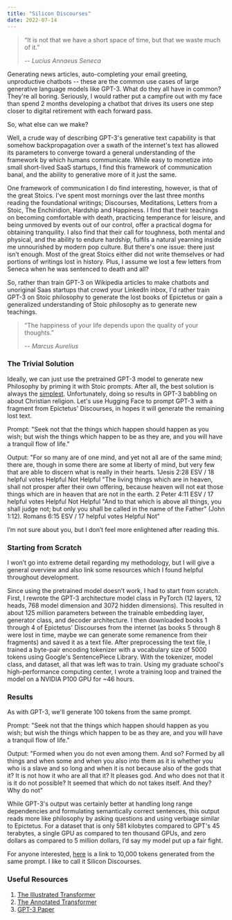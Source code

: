 ```yaml
---
title: "Silicon Discourses"
date: 2022-07-14
---
```


> “It is not that we have a short space of time, but that we waste much of it.”
>
> -- <cite>Lucius Annaeus Seneca</cite>

Generating news articles, auto-completing your email greeting, unproductive chatbots -- these are the common use cases of large generative language models like GPT-3. What do they all have in common? They're all boring. Seriously, I would rather put a campfire out with my face than spend 2 months developing a chatbot that drives its users one step closer to digital retirement with each forward pass. 

So, what else can we make?

Well, a crude way of describing GPT-3's generative text capability is that somehow backpropagation over a swath of the internet's text has allowed its parameters to converge toward a general understanding of the framework by which humans communicate. While easy to monetize into small short-lived SaaS startups, I find this framework of communication banal, and the ability to generative more of it just the same.

One framework of communication I do find interesting, however, is that of the great Stoics. I've spent most mornings over the last three months reading the foundational writings; Discourses, Meditations, Letters from a Stoic, The Enchiridion, Hardship and Happiness. I find that their teachings on becoming comfortable with death, practicing temperance for leisure, and being unmoved by events out of our control, offer a practical dogma for obtaining tranquility. I also find that their call for toughness, both mental and physical, and the ability to endure hardship, fulfils a natural yearning inside me unnourished by modern pop culture. But there's one issue: there just isn’t enough. Most of the great Stoics either did not write themselves or had portions of writings lost in history. Plus, I assume we lost a few letters from Seneca when he was sentenced to death and all?  

So, rather than train GPT-3 on Wikipedia articles to make chatbots and unoriginal Saas startups that crowd your LinkedIn inbox, I'd rather train GPT-3 on Stoic philosophy to generate the lost books of Epictetus or gain a generalized understanding of Stoic philosophy as to generate new teachings. 

> “The happiness of your life depends upon the quality of your thoughts.”
>
> -- <cite>Marcus Aurelius</cite>

### The Trivial Solution

Ideally, we can just use the pretrained GPT-3 model to generate new Philosophy by priming it with Stoic prompts. After all, the best solution is always the [simplest](https://en.wikipedia.org/wiki/Occam%27s_razor). Unfortunately, doing so results in GPT-3 babbling on about Christian religion. Let's use Hugging Face to prompt GPT-3 with a fragment from Epictetus' Discourses, in hopes it will generate the remaining lost text.

Prompt: "Seek not that the things which happen should happen as you wish; but wish the things which happen to be as they are, and you will have a tranquil flow of life."

Output: "For so many are of one mind, and yet not all are of the same mind; there are, though in some there are some at liberty of mind, but very few that are able to discern what is really in their hearts. 1Jesis 2:28 ESV / 18 helpful votes Helpful Not Helpful "The living things which are in heaven, shall not prosper after their own offering, because heaven will not eat those things which are in heaven that are not in the earth. 2 Peter 4:11 ESV / 17 helpful votes Helpful Not Helpful "And to that which is above all things, you shall judge not; but only you shall be called in the name of the Father" (John 1:12). Romans 6:15 ESV / 17 helpful votes Helpful Not"

I’m not sure about you, but I don’t feel more enlightened after reading this.

### Starting from Scratch

I won’t go into extreme detail regarding my methodology, but I will give a general overview and also link some resources which I found helpful throughout development. 

Since using the pretrained model doesn’t work, I had to start from scratch. First, I rewrote the GPT-3 architecture model class in PyTorch (12 layers, 12 heads, 768 model dimension and 3072 hidden dimensions). This resulted in about 125 million parameters between the trainable embedding layer, generator class, and decoder architecture. I then downloaded books 1 through 4 of Epictetus' Discourses from the internet (as books 5 through 8 were lost in time, maybe we can generate some remanence from their fragments) and saved it as a text file. After preprocessing the text file, I trained a byte-pair encoding tokenizer with a vocabulary size of 5000 tokens using Google's SentencePiece Library. With the tokenizer, model class, and dataset, all that was left was to train. Using my graduate school's high-performance computing center, I wrote a training loop and trained the model on a NVIDIA P100 GPU for ~46 hours. 

### Results

As with GPT-3, we'll generate 100 tokens from the same prompt. 

Prompt: "Seek not that the things which happen should happen as you wish; but wish the things which happen to be as they are, and you will have a tranquil flow of life."

Output: "Formed when you do not even among them. And so? Formed by all things and when some and when you also into them as it is whether you who is a slave and so long and when it is not because also of the gods that it? It is not how it who are all that it? It pleases god. And who does not that it is it do not possible? It seemed that which do not takes itself. And they? Why do not"
 
While GPT-3's output was certainly better at handling long range dependencies and formulating semantically correct sentences, this output reads more like philosophy by asking questions and using verbiage similar to Epictetus. For a dataset that is only 581 kilobytes compared to GPT's 45 terabytes, a single GPU as compared to ten thousand GPUs, and zero dollars as compared to 5 million dollars, I’d say my model put up a fair fight.

For anyone interested, [here](https://raw.githubusercontent.com/garrett-partenza-us/silicon_discourses/main/silicon_discourses.txt) is a link to 10,000 tokens generated from the same prompt. I like to call it Silicon Discourses.

### Useful Resources
1. [The Illustrated Transformer](https://jalammar.github.io/illustrated-transformer/)
2. [The Annotated Transformer](http://nlp.seas.harvard.edu/annotated-transformer/)
3. [GPT-3 Paper](https://www.google.com/search?q=GPT3+paper+archiv&oq=GPT3+paper+archiv&aqs=chrome..69i57j0i512l2j0i10i22i30j0i22i30.2412j0j4&sourceid=chrome&ie=UTF-8)
